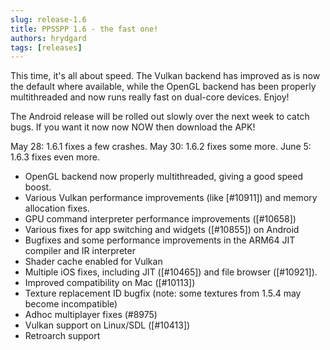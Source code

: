 ```yaml
---
slug: release-1.6
title: PPSSPP 1.6 - the fast one!
authors: hrydgard
tags: [releases]
---
```


This time, it's all about speed. The Vulkan backend has improved as is now the default where available, while the OpenGL backend has been properly multithreaded and now runs really fast on dual-core devices. Enjoy!

The Android release will be rolled out slowly over the next week to catch bugs. If you want it now now NOW then download the APK!

May 28: 1.6.1 fixes a few crashes. May 30: 1.6.2 fixes some more. June 5: 1.6.3 fixes even more.

* OpenGL backend now properly multithreaded, giving a good speed boost.
* Various Vulkan performance improvements (like [#10911]) and memory allocation fixes.
* GPU command interpreter performance improvements ([#10658])
* Various fixes for app switching and widgets ([#10855]) on Android
* Bugfixes and some performance improvements in the ARM64 JIT compiler and IR interpreter
* Shader cache enabled for Vulkan
* Multiple iOS fixes, including JIT ([#10465]) and file browser ([#10921]).
* Improved compatibility on Mac ([#10113])
* Texture replacement ID bugfix (note: some textures from 1.5.4 may become incompatible)
* Adhoc multiplayer fixes (#8975)
* Vulkan support on Linux/SDL ([#10413])
* Retroarch support
